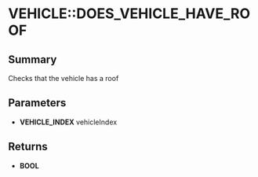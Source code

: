 # VEHICLE::DOES_VEHICLE_HAVE_ROOF

## Summary
Checks that the vehicle has a roof

## Parameters
* **VEHICLE_INDEX** vehicleIndex

## Returns
* **BOOL**